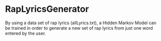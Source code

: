 # RapLyricsGenerator
By using a data set of rap lyrics (allLyrics.txt), a Hidden Markov Model can be trained in order to generate a new set of rap lyrics from just one word entered by the user.
